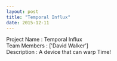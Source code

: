 ```yaml
---
layout: post
title: "Temporal Influx"
date: 2015-12-11
---
```

Project Name : Temporal Influx   
Team Members : ['David Walker']   
Description  : A device that can warp Time!   